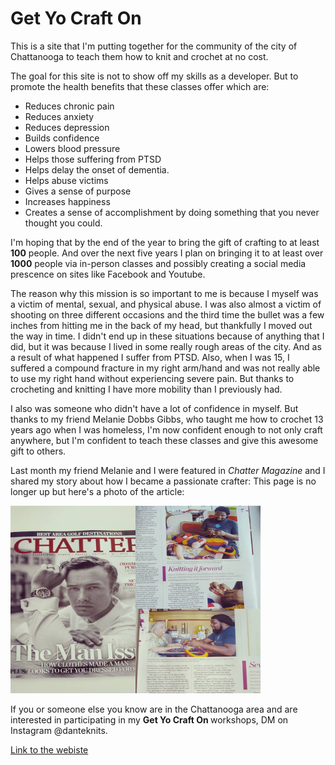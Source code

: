 # Get Yo Craft On

This is a site that I'm putting together for the community of the city of Chattanooga to teach them how to knit and crochet at no cost.

The goal for this site is not to show off my skills as a developer. But to promote the health benefits that these classes offer which are:
   + Reduces chronic pain
   + Reduces anxiety
   + Reduces depression
   + Builds confidence
   + Lowers blood pressure
   + Helps those suffering from PTSD
   + Helps delay the onset of dementia.
   + Helps abuse victims
   + Gives a sense of purpose
   + Increases happiness
   + Creates a sense of accomplishment by doing something that you never thought you could.
   
I'm hoping that by the end of the year to bring the gift of crafting to at least <strong>100</strong> people. And over the next five years I plan on bringing it to at least over <strong>1000</strong> people via in-person classes and possibly creating a social media prescence on sites like Facebook and Youtube.

The reason why this mission is so important to me is because I myself was a victim of mental, sexual, and physical abuse. I was also almost a victim of shooting on three different occasions and the third time the bullet was a few inches from hitting me in the back of my head, but thankfully I moved out the way in time. I didn't end up in these situations because of anything that I did, but it was because I lived in some really rough areas of the city. And as a result of what happened I suffer from PTSD. Also, when I was 15, I suffered a compound fracture in my right arm/hand and was not really able to use my right hand without experiencing severe pain. But thanks to crocheting and knitting I have more mobility than I previously had.

I also was someone who didn't have a lot of confidence in myself. But thanks to my friend Melanie Dobbs Gibbs, who taught me how to crochet 13 years ago when I was homeless, I'm now confident enough to not only craft anywhere, but I'm confident to teach these classes and give this awesome gift to others. 

Last month my friend Melanie and I were featured in _Chatter Magazine_ and I shared my story about how I became a passionate crafter: This page is no longer up but here's a photo of the article: 
<br>

![Chatter Magazie](imgs/chatter.jpg)

If you or someone else you know are in the Chattanooga area and are interested in participating in my <strong> Get Yo Craft On </strong> workshops, DM on Instagram @danteknits. 

[Link to the webiste](https://dantegalindocruz.github.io/gyco/staging/)
